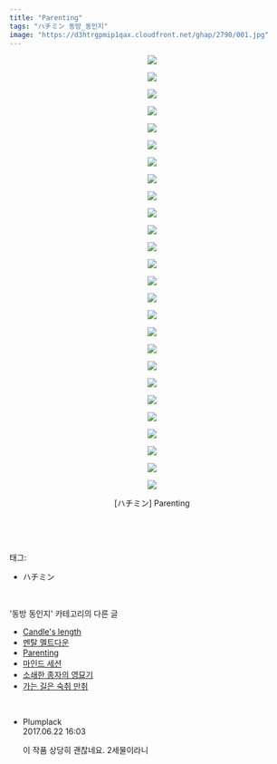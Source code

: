 ```yaml
---
title: "Parenting"
tags: "ハチミン 동방_동인지"
image: "https://d3htrgpmip1qax.cloudfront.net/ghap/2790/001.jpg"
---
```

<div class="article">
<p style="text-align: center; clear: none; float: none;"><img src="{{ site.imgserver5 }}/ghap/2790/001.jpg"/></p>
<p style="text-align: center; clear: none; float: none;"><img src="{{ site.imgserver5 }}/ghap/2790/002.jpg"/></p>
<p style="text-align: center; clear: none; float: none;"><img src="{{ site.imgserver5 }}/ghap/2790/003.jpg"/></p>
<p style="text-align: center; clear: none; float: none;"><img src="{{ site.imgserver5 }}/ghap/2790/004.jpg"/></p>
<p style="text-align: center; clear: none; float: none;"><img src="{{ site.imgserver5 }}/ghap/2790/005.jpg"/></p>
<p style="text-align: center; clear: none; float: none;"><img src="{{ site.imgserver5 }}/ghap/2790/006.jpg"/></p>
<p style="text-align: center; clear: none; float: none;"><img src="{{ site.imgserver5 }}/ghap/2790/007.jpg"/></p>
<p style="text-align: center; clear: none; float: none;"><img src="{{ site.imgserver5 }}/ghap/2790/008.jpg"/></p>
<p style="text-align: center; clear: none; float: none;"><img src="{{ site.imgserver5 }}/ghap/2790/009.jpg"/></p>
<p style="text-align: center; clear: none; float: none;"><img src="{{ site.imgserver5 }}/ghap/2790/010.jpg"/></p>
<p style="text-align: center; clear: none; float: none;"><img src="{{ site.imgserver5 }}/ghap/2790/011.jpg"/></p>
<p style="text-align: center; clear: none; float: none;"><img src="{{ site.imgserver5 }}/ghap/2790/012.jpg"/></p>
<p style="text-align: center; clear: none; float: none;"><img src="{{ site.imgserver5 }}/ghap/2790/013.jpg"/></p>
<p style="text-align: center; clear: none; float: none;"><img src="{{ site.imgserver5 }}/ghap/2790/014.jpg"/></p>
<p style="text-align: center; clear: none; float: none;"><img src="{{ site.imgserver5 }}/ghap/2790/015.jpg"/></p>
<p style="text-align: center; clear: none; float: none;"><img src="{{ site.imgserver5 }}/ghap/2790/016.jpg"/></p>
<p style="text-align: center; clear: none; float: none;"><img src="{{ site.imgserver5 }}/ghap/2790/017.jpg"/></p>
<p style="text-align: center; clear: none; float: none;"><img src="{{ site.imgserver5 }}/ghap/2790/018.jpg"/></p>
<p style="text-align: center; clear: none; float: none;"><img src="{{ site.imgserver5 }}/ghap/2790/019.jpg"/></p>
<p style="text-align: center; clear: none; float: none;"><img src="{{ site.imgserver5 }}/ghap/2790/020.jpg"/></p>
<p style="text-align: center; clear: none; float: none;"><img src="{{ site.imgserver5 }}/ghap/2790/021.jpg"/></p>
<p style="text-align: center; clear: none; float: none;"><img src="{{ site.imgserver5 }}/ghap/2790/022.jpg"/></p>
<p style="text-align: center; clear: none; float: none;"><img src="{{ site.imgserver5 }}/ghap/2790/023.jpg"/></p>
<p style="text-align: center; clear: none; float: none;"><img src="{{ site.imgserver5 }}/ghap/2790/024.jpg"/></p>
<p style="text-align: center; clear: none; float: none;"><img src="{{ site.imgserver5 }}/ghap/2790/025.jpg"/></p>
<p style="text-align: center; clear: none; float: none;"><img src="{{ site.imgserver5 }}/ghap/2790/026.jpg"/></p>
<p style="text-align: center; clear: none; float: none;">[ハチミン] Parenting</p>
<p><br/></p>
</div><br/>
<div class="tagTrail">
<p>태그: </p>
<ul>
<li>ハチミン</li>
</ul>
</div><br/>
<div class="another">
<p>'동방 동인지' 카테고리의 다른 글</p>
<ul>
<li><a href="/ghap_2792">Candle's length</a></li>
<li><a href="/ghap_2791">멘탈 멜트다운</a></li>
<li><a href="/ghap_2790">Parenting</a></li>
<li><a href="/ghap_2789">마인드 세션</a></li>
<li><a href="/ghap_2788">소쇄한 종자의 영묘기</a></li>
<li><a href="/ghap_2787">가는 길은 숙취 만취</a></li>
</ul>
</div><br/>
<div class="cb_module cb_fluid">
<div class="cb_wrt cb_profile">
<div class="comment">
<ul>
<li class="cb_thumb_off" id="comment15019700">
<div class="cb_comment_area">
<div class="cb_info_area">
<div class="cb_section">
<span class="cb_nick_name">Plumplack</span>
</div>
<div class="cb_section">
<span class="cb_date">2017.06.22 16:03 </span>
</div>
</div>
<div class="cb_dsc_comment">
<p class="cb_dsc">
											이 작품 상당히 괜찮네요. 2세물이라니
										</p>
</div>
</div></li>
</ul>
</div>
</div><!-- commentList close -->
</div><br/>
